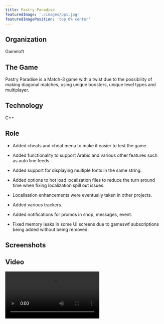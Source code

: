 ```yaml
---
title: Pastry Paradise
featuredImage: './images/pp1.jpg'
featuredImagePosition: 'top 0% center'
---
```


## Organization

Gameloft

## The Game

Pastry Paradise is a Match-3 game with a twist due to the possibility of making diagonal matches, using unique boosters, unique level types and multiplayer.

## Technology

C++

## Role

-   Added cheats and cheat menu to make it easier to test the game.

-   Added functionality to support Arabic and various other features such as auto line feeds.

-   Added support for displaying multiple fonts in the same string.

-   Added options to hot load localization files to reduce the turn around time when fixing localization spill out issues.

-   Localisation enhancements were eventually taken in other projects.

-   Added various trackers.

-   Added notifications for promos in shop, messages, event.

-   Fixed memory leaks in some UI screens due to gameswf subscriptions being added without being removed.

## Screenshots

<ImageGallery relativeDirectory={props.path} />

## Video

<Video src="https://www.youtube.com/embed/-15ZjsgRNDE" title="Pastry Paradise Video" />

## Downloads

[Itunes App Store](https://itunes.apple.com/app/id901836862)

[Google Play](https://play.google.com/store/apps/details?id=com.gameloft.android.ANMP.GloftPAHM)
